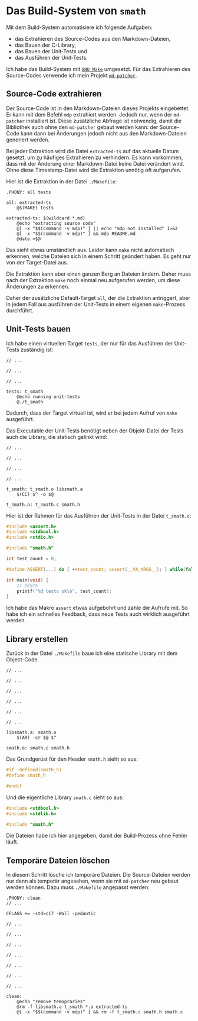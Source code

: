 # Das Build-System von `smath`

Mit dem Build-System automatisiere ich folgende Aufgaben:

* das Extrahieren des Source-Codes aus den Markdown-Dateien,
* das Bauen der C-Library,
* das Bauen der Unit-Tests und
* das Ausführen der Unit-Tests.

Ich habe das Build-System mit [`GNU Make`](https://www.gnu.org/software/make/)
umgesetzt. Für das Extrahieren des Source-Codes verwende ich mein
Projekt [`md-patcher`](https://github.com/itmm/md-patcher).

## Source-Code extrahieren

Der Source-Code ist in den Markdown-Dateien dieses Projekts eingebettet. Er
kann mit dem Befehl `mdp` extrahiert werden. Jedoch nur, wenn der `md-patcher`
installiert ist. Diese zusätzliche Abfrage ist notwendig, damit die
Bibliothek auch ohne den `md-patcher` gebaut werden kann: der Source-Code
kann dann bei Änderungen jedoch nicht aus den Markdown-Dateien generiert
werden.

Bei jeder Extraktion wird die Datei `extracted-ts` auf das aktuelle Datum
gesetzt, um zu häufiges Extrahieren zu verhindern. Es kann vorkommen, dass
mit der Änderung einer Markdown-Datei keine Datei verändert wird. Ohne diese
Timestamp-Datei wird die Extraktion unnötig oft aufgerufen.

Hier ist die Extraktion in der Datei `./Makefile`:

```make
.PHONY: all tests

all: extracted-ts
	@$(MAKE) tests

extracted-ts: $(wildcard *.md)
	@echo "extracting source code"
	@[ -x "$$(command -v mdp)" ] || echo "mdp not installed" 1>&2
	@[ -x "$$(command -v mdp)" ] && mdp README.md
	@date >$@
```

Das sieht etwas umständlich aus. Leider kann `make` nicht automatisch
erkennen, welche Dateien sich in einem Schritt geändert haben. Es geht nur
von der Target-Datei aus.

Die Extraktion kann aber einen ganzen Berg an Dateien ändern. Daher muss
nach der Extraktion `make` noch einmal neu aufgerufen werden, um diese
Änderungen zu erkennen.

Daher der zusätzliche Default-Target `all`, der die Extraktion antriggert,
aber in jedem Fall aus ausführen der Unit-Tests in einem eigenen
`make`-Prozess durchführt.


## Unit-Tests bauen

Ich habe einen virtuellen Target `tests`, der nur für das Ausführen der
Unit-Tests zuständig ist:

```make
// ...

// ...

// ...

tests: t_smath
	@echo running unit-tests
	@./t_smath
```

Dadurch, dass der Target virtuell ist, wird er bei jedem Aufruf von `make`
ausgeführt.

Das Executable der Unit-Tests benötigt neben der Objekt-Datei der Tests auch
die Library, die statisch gelinkt wird:

```make
// ...

// ...

// ...

// ...

t_smath: t_smath.o libsmath.a
	$(CC) $^ -o $@

t_smath.o: t_smath.c smath.h
```

Hier ist der Rahmen für das Ausführen der Unit-Tests in der Datei `t_smath.c`:

```c
#include <assert.h>
#include <stdbool.h>
#include <stdio.h>

#include "smath.h"

int test_count = 0;

#define ASSERT(...) do { ++test_count; assert(__VA_ARGS__); } while(false)

int main(void) {
	// TESTS
	printf("%d tests ok\n", test_count);
}
```

Ich habe das Makro `assert` etwas aufgebohrt und zähle die Aufrufe mit. So
habe ich ein schnelles Feedback, dass neue Tests auch wirklich ausgeführt
werden.

## Library erstellen

Zurück in der Datei `./Makefile` baue ich eine statische Library mit dem
Object-Code.

```make
// ...

// ...

// ...

// ...

// ...

// ...

libsmath.a: smath.o
	$(AR) -cr $@ $^

smath.o: smath.c smath.h
```

Das Grundgerüst für den Header `smath.h` sieht so aus:

```c
#if !defined(smath_h)
#define smath_h

#endif
```

Und die eigentliche Library `smath.c` sieht so aus:

```c
#include <stdbool.h>
#include <stdlib.h>

#include "smath.h"
```

Die Dateien habe ich hier angegeben, damit der Build-Prozess ohne Fehler
läuft.

## Temporäre Dateien löschen

In diesem Schritt lösche ich temporäre Dateien. Die Source-Dateien werden
nur dann als temporär angesehen, wenn sie mit `md-patcher` neu gebaut werden
können. Dazu muss `./Makefile` angepasst werden:

```make
.PHONY: clean
// ...

CFLAGS += -std=c17 -Wall -pedantic

// ...

// ...

// ...

// ...

// ...

// ...

// ...

clean:
	@echo "remove temopraries"
	@rm -f libsmath.a t_smath *.o extracted-ts
	@[ -x "$$(command -v mdp)" ] && rm -f t_smath.c smath.h smath.c
```

